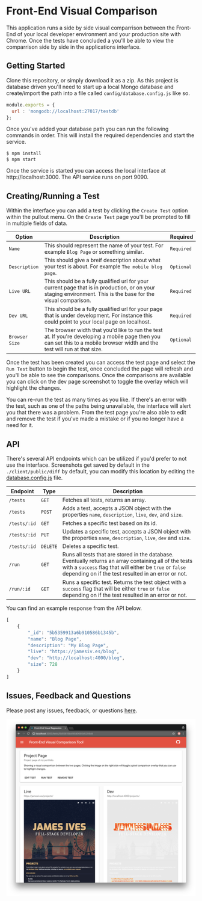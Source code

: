 # Front-End Visual Comparison
This application runs a side by side visual comparrison between the Front-End of your local developer environment and your production site with Chrome. Once the tests have concluded a you'll be able to view the comparrison side by side in the applications interface.

## Getting Started
Clone this repository, or simply download it as a zip. As this project is database driven you'll need to start up a local Mongo database and create/import the path into a file called `config/database.config.js` like so.

```javascript
module.exports = {
  url : 'mongodb://localhost:27017/testdb'
};
```

Once you've added your database path you can run the following commands in order. This will install the required dependencies and start the service.

```shell
$ npm install
$ npm start
```

Once the service is started you can access the local interface at http://localhost:3000. The API service runs on port 9090.

## Creating/Running a Test
Within the interface you can add a test by clicking the `Create Test` option within the pullout menu. On the `Create Test` page you'll be prompted to fill in multiple fields of data.

| Option | Description | Required |
| ------------- | ------------- | ------------- |
| `Name`  | This should represent the name of your test. For example `Blog Page` or something similar.  | `Required` |
| `Description`  | This should give a breif description about what your test is about. For example `The mobile blog page`. | `Optional` |
| `Live URL`  | This should be a fully qualified url for your current page that is in production, or on your staging environment. This is the base for the visual comparison. | `Required` |
| `Dev URL`  | This should be a fully qualified url for your page that is under development. For instance this could point to your local page on localhost.  | `Required` |
| `Browser Size`  | The browser width that you'd like to run the test at. If you're developing a mobile page then you can set this to a mobile browser width and the test will run at that size.  | `Optional` |

Once the test has been created you can access the test page and select the `Run Test` button to begin the test, once concluded the page will refresh and you'll be able to see the comparisons. Once the comparisons are available you can click on the dev page screenshot to toggle the overlay which will highlight the changes.

You can re-run the test as many times as you like. If there's an error with the test, such as one of the paths being unavailable, the interface will alert you that there was a problem. From the test page you're also able to edit and remove the test if you've made a mistake or if you no longer have a need for it.

## API
There's several API endpoints which can be utilized if you'd prefer to not use the interface. Screenshots get saved by default in the `./client/public/diff` by default, you can modify this location by editing the [database.config.js](config/database.config.js) file.

| Endpoint | Type | Description |
| ------------- | ------------- | ------------- |
| `/tests`  | `GET` | Fetches all tests, returns an array. |
| `/tests`  | `POST` | Adds a test, accepts a JSON object with the properties `name`, `description`, `live`, `dev`, and `size`. |
| `/tests/:id`  | `GET` | Fetches a specific test based on its id. |
| `/tests/:id`  | `PUT`  | Updates a specific test, accepts a JSON object with the properties `name`, `description`, `live`, `dev` and `size`. |
| `/tests/:id`  | `DELETE`  | Deletes a specific test. |
| `/run`  | `GET`  | Runs all tests that are stored in the database. Eventually returns an array containing all of the tests with a `success` flag that will either be `true` or `false` depending on if the test resulted in an error or not. |
| `/run/:id`  | `GET`  | Runs a specific test. Returns the test object with a `success` flag that will be either `true` or `false` depending on if the test resulted in an error or not. |

You can find an example response from the API below.

```javascript
[
    {
        "_id": "5b5359913a6b910586b1345b",
        "name": "Blog Page",
        "description": "My Blog Page",
        "live": "https://jamesiv.es/blog",
        "dev": "http://localhost:4000/blog",
        "size": 728
    }
]
```

## Issues, Feedback and Questions
Please post any issues, feedback, or questions [here](https://github.com/JamesIves/front-end-visual-comparison/issues).

![Screenshot](screenshot.png)
